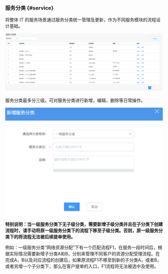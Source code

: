 ### 服务分类 {#service}

将整体 IT 的服务场景通过服务分类统一管理及更新，作为不同服务模块的流程设计基础。

![](../pic/19.gif)

服务分类最多分三级。可对服务分类进行新增，编辑，删除等日常操作。

![](../pic/20.gif)

**特别说明：当一级服务分类下无子级分类，需要新增子级分类并且在子分类下创建流程时，请手动将原一级服务分类下的流程下移至子级分类。否则，原一级服务分类下的将流程无法被后续提单使用。**

例如：一级服务分类“网络资源分配”下有一个匹配流程F1，在服务一段时间后，根据实际情况需要新增子分类A和B，分别来管理不同客户的资源分配受理流程。在完成A，B以及对应流程的创建后，如果原流程F1不移至到新的子分类A，或者B，或者另增一个子分类下，那么在客户提单的入口，F1流程将无法被选中及使用。
